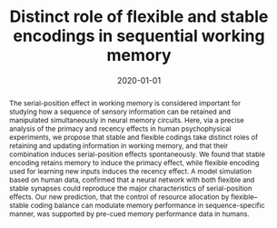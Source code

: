---
title: Distinct role of flexible and stable encodings in sequential working memory
authors:
- admin
- Woochul Choi
- Youngjin Park
- Se-Bum Paik


date: '2020-01-01'

publishDate: '2024-12-02T08:13:29.605983Z'

publication_types:
- article-journal

publication: '*Neural Networks*'



abstract: The serial-position effect in working memory is considered important for studying how a sequence of sensory information can be retained and manipulated simultaneously in neural memory circuits. Here, via a precise analysis of the primacy and recency effects in human psychophysical experiments, we propose that stable and flexible codings take distinct roles of retaining and updating information in working memory, and that their combination induces serial-position effects spontaneously. We found that stable encoding retains memory to induce the primacy effect, while flexible encoding used for learning new inputs induces the recency effect. A model simulation based on human data, confirmed that a neural network with both flexible and stable synapses could reproduce the major characteristics of serial-position effects. Our new prediction, that the control of resource allocation by flexible–stable coding balance can modulate memory performance in sequence-specific manner, was supported by pre-cued memory performance data in humans.

# Summary. An optional shortened abstract.
summary: Lee et al., Neural Networks 2020

tags:
- Working Memory Model
featured: true

# links:
# - name: ""
#   url: ""
url_pdf: https://doi.org/10.1016/j.neunet.2019.09.034
url_code: ''
url_dataset: ''
url_poster: ''
url_project: ''
url_slides: ''
url_source: ''
url_video: ''

# Featured image
# To use, add an image named `featured.jpg/png` to your page's folder. 
image:
  caption: ""
  focal_point: ""
  preview_only: false

# Associated Projects (optional).
#   Associate this publication with one or more of your projects.
#   Simply enter your project's folder or file name without extension.
#   E.g. `internal-project` references `content/project/internal-project/index.md`.
#   Otherwise, set `projects: []`.
projects: []

# Slides (optional).
#   Associate this publication with Markdown slides.
#   Simply enter your slide deck's filename without extension.
#   E.g. `slides: "example"` references `content/slides/example/index.md`.
#   Otherwise, set `slides: ""`.
slides: example

---